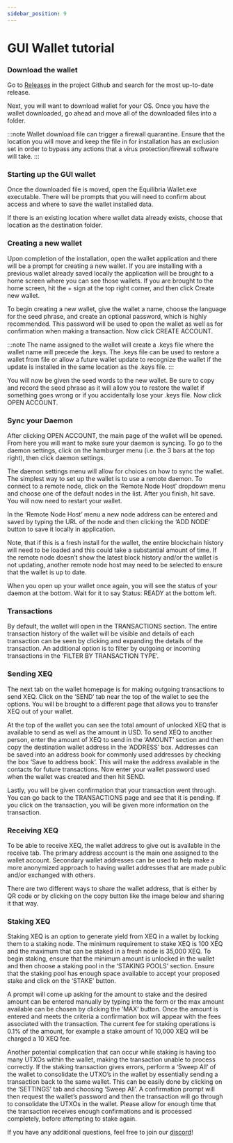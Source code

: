 ```yaml
---
sidebar_position: 9
---
```


# GUI Wallet tutorial


### **Download the wallet**
Go to [Releases](https://github.com/EquilibriaCC/equilibria/releases) in the project Github and search for the most up-to-date release.

Next, you will want to download wallet for your OS. Once you have the wallet downloaded, go ahead and move all of the downloaded files into a folder.

:::note
Wallet download file can trigger a firewall quarantine. Ensure that the location you will move and keep the file in for installation has an exclusion set in order to bypass any actions that a virus protection/firewall software will take.
:::
### **Starting up the GUI wallet**

Once the downloaded file is moved, open the Equilibria Wallet.exe executable. There will be prompts that you will need to confirm about access and where to save the wallet installed data.

If there is an existing location where wallet data already exists, choose that location as the destination folder.

### **Creating a new wallet**

Upon completion of the installation, open the wallet application and there will be a prompt for creating a new wallet. If you are installing with a previous wallet already saved locally the application will be brought to a home screen where you can see those wallets. If you are brought to the home screen, hit the + sign at the top right corner, and then click Create new wallet.

To begin creating a new wallet, give the wallet a name, choose the language for the seed phrase, and create an optional password, which is highly recommended. This password will be used to open the wallet as well as for confirmation when making a transaction. Now click CREATE ACCOUNT.

:::note
The name assigned to the wallet will create a .keys file where the wallet name will precede the .keys. The .keys file can be used to restore a wallet from file or allow a future wallet update to recognize the wallet if the update is installed in the same location as the .keys file.
:::

You will now be given the seed words to the new wallet. Be sure to copy and record the seed phrase as it will allow you to restore the wallet if something goes wrong or if you accidentally lose your .keys file. Now click OPEN ACCOUNT.

### **Sync your Daemon**

After clicking OPEN ACCOUNT, the main page of the wallet will be opened. From here you will want to make sure your daemon is syncing. To go to the daemon settings, click on the hamburger menu (i.e. the 3 bars at the top right), then click daemon settings.

The daemon settings menu will allow for choices on how to sync the wallet. The simplest way to set up the wallet is to use a remote daemon. To connect to a remote node, click on the ‘Remote Node Host’ dropdown menu and choose one of the default nodes in the list. After you finish, hit save. You will now need to restart your wallet.

In the ‘Remote Node Host’ menu a new node address can be entered and saved by typing the URL of the node and then clicking the ‘ADD NODE’ button to save it locally in application.

Note, that if this is a fresh install for the wallet, the entire blockchain history will need to be loaded and this could take a substantial amount of time. If the remote node doesn’t show the latest block history and/or the wallet is not updating, another remote node host may need to be selected to ensure that the wallet is up to date.

When you open up your wallet once again, you will see the status of your daemon at the bottom. Wait for it to say Status: READY at the bottom left.

### **Transactions**

By default, the wallet will open in the TRANSACTIONS section. The entire transaction history of the wallet will be visible and details of each transaction can be seen by clicking and expanding the details of the transaction. An additional option is to filter by outgoing or incoming transactions in the ‘FILTER BY TRANSACTION TYPE’.

### **Sending XEQ**

The next tab on the wallet homepage is for making outgoing transactions to send XEQ. Click on the ‘SEND’ tab near the top of the wallet to see the options. You will be brought to a different page that allows you to transfer XEQ out of your wallet.

At the top of the wallet you can see the total amount of unlocked XEQ that is available to send as well as the amount in USD. To send XEQ to another person, enter the amount of XEQ to send in the ‘AMOUNT’ section and then copy the destination wallet address in the ‘ADDRESS’ box. Addresses can be saved into an address book for commonly used addresses by checking the box ‘Save to address book’. This will make the address available in the contacts for future transactions.
Now enter your wallet password used when the wallet was created and then hit SEND.

Lastly, you will be given confirmation that your transaction went through. You can go back to the TRANSACTIONS page and see that it is pending. If you click on the transaction, you will be given more information on the transaction.

### **Receiving XEQ**

To be able to receive XEQ, the wallet address to give out is available in the receive tab. The primary address account is the main one assigned to the wallet account. Secondary wallet addresses can be used to help make a more anonymized approach to having wallet addresses that are made public and/or exchanged with others.

There are two different ways to share the wallet address, that is either by QR code or by clicking on the copy button like the image below and sharing it that way.

### **Staking XEQ**

Staking XEQ is an option to generate yield from XEQ in a wallet by locking them to a staking node. The minimum requirement to stake XEQ is 100 XEQ and the maximum that can be staked in a fresh node is 35,000 XEQ. To begin staking, ensure that the minimum amount is unlocked in the wallet and then choose a staking pool in the ‘STAKING POOLS’ section. Ensure that the staking pool has enough space available to accept your proposed stake and click on the ‘STAKE’ button.

A prompt will come up asking for the amount to stake and the desired amount can be entered manually by typing into the form or the max amount available can be chosen by clicking the ‘MAX’ button. Once the amount is entered and meets the criteria a confirmation box will appear with the fees associated with the transaction. The current fee for staking operations is 0.1% of the amount, for example a stake amount of 10,000 XEQ will be charged a 10 XEQ fee.

Another potential complication that can occur while staking is having too many UTXOs within the wallet, making the transaction unable to process correctly. If the staking transaction gives errors, perform a ‘Sweep All’ of the wallet to consolidate the UTXO’s in the wallet by essentially sending a transaction back to the same wallet. This can be easily done by clicking on the ‘SETTINGS’ tab and choosing ‘Sweep All’. A confirmation prompt will then request the wallet’s password and then the transaction will go through to consolidate the UTXOs in the wallet. Please allow for enough time that the transaction receives enough confirmations and is processed completely, before attempting to stake again.

If you have any additional questions, feel free to join our [discord](https://discord.gg/Ps9pBmc2QX)!

